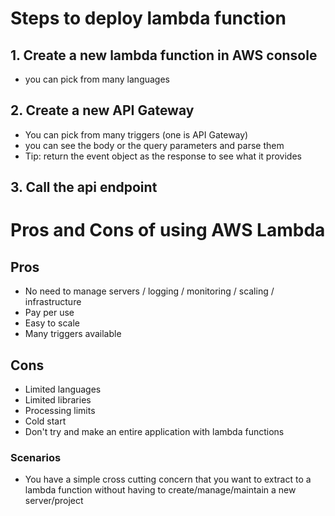 # Steps to deploy lambda function

## 1. Create a new lambda function in AWS console

- you can pick from many languages

## 2. Create a new API Gateway

- You can pick from many triggers (one is API Gateway)
- you can see the body or the query parameters and parse them
- Tip: return the event object as the response to see what it provides

## 3. Call the api endpoint

# Pros and Cons of using AWS Lambda

## Pros

- No need to manage servers / logging / monitoring / scaling / infrastructure
- Pay per use
- Easy to scale
- Many triggers available

## Cons

- Limited languages
- Limited libraries
- Processing limits
- Cold start
- Don't try and make an entire application with lambda functions

### Scenarios

- You have a simple cross cutting concern that you want to extract to a lambda function without having to create/manage/maintain a new server/project
